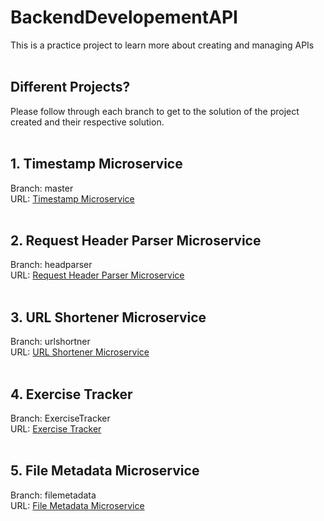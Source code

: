 # BackendDevelopementAPI
This is a practice project to learn more about creating and managing APIs <BR><BR>

## Different Projects?
Please follow through each branch to get to the solution of the project created and their respective solution.<BR><BR>

## 1. Timestamp Microservice
Branch: master<BR>
URL: [Timestamp Microservice](https://github.com/Via5K/BackendDevelopementAPI/tree/master)<BR><BR>

## 2. Request Header Parser Microservice
Branch: headparser <BR>
URL: [Request Header Parser Microservice](https://github.com/Via5K/BackendDevelopementAPI/tree/headparser) <BR><BR>

## 3. URL Shortener Microservice
Branch: urlshortner <BR>
URL: [URL Shortener Microservice](https://github.com/Via5K/BackendDevelopementAPI/tree/urlshortner)<BR><BR>

## 4. Exercise Tracker
Branch: ExerciseTracker <BR>
URL: [Exercise Tracker](https://github.com/Via5K/BackendDevelopementAPI/tree/ExerciseTracker)<BR><BR>

## 5. File Metadata Microservice
Branch: filemetadata <BR>
URL: [File Metadata Microservice](https://github.com/Via5K/BackendDevelopementAPI/tree/filemetadata)<BR><BR>

